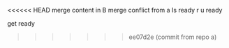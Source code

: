 <<<<<< HEAD
merge content in B
merge conflict from a
Is ready
r u ready 

get ready
>>>>>>> ee07d2e (commit from repo a)
